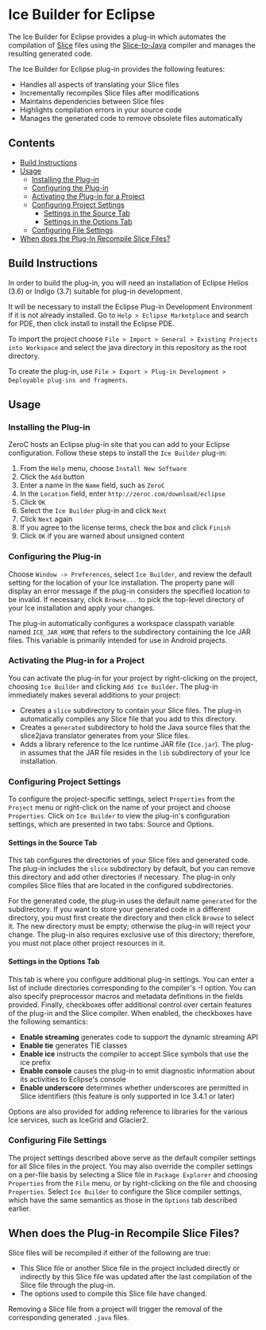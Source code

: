 # Ice Builder for Eclipse

The Ice Builder for Eclipse provides a plug-in which automates the compilation of [Slice](https://doc.zeroc.com/display/Ice/The+Slice+Language) files using the [Slice-to-Java](https://doc.zeroc.com/display/Ice/slice2java+Command-Line+Options) compiler and manages the resulting generated code.

The Ice Builder for Eclipse plug-in provides the following features:

  - Handles all aspects of translating your Slice files
  - Incrementally recompiles Slice files after modifications
  - Maintains dependencies between Slice files
  - Highlights compilation errors in your source code
  - Manages the generated code to remove obsolete files automatically

## Contents

- [Build Instructions](#build-instructions)
- [Usage](#usage)
  - [Installing the Plug-in](#installing-the-plug-in)
  - [Configuring the Plug-in](#configuring-the-plug-in)
  - [Activating the Plug-in for a Project](#activating-the-plug-in-for-a-project)
  - [Configuring Project Settings](#configuring-project-settings)
    - [Settings in the Source Tab](#settings-in-the-source-tab)
    - [Settings in the Options Tab](#settings-in-the-options-tab)
  - [Configuring File Settings](#configuring-file-settings)
- [When does the Plug-In Recompile Slice Files?](#when-does-the-plug-in-recompile-slice-files)

## Build Instructions

In order to build the plug-in, you will need an installation of Eclipse Helios
(3.6) or Indigo (3.7) suitable for plug-in development.

It will be necessary to install the Eclipse Plug-in Development Environment
if it is not already installed. Go to `Help > Eclipse Marketplace` and search
for PDE, then click install to install the Eclipse PDE.

To import the project choose `File > Import > General > Existing Projects into Workspace`
and select the java directory in this repository as the root directory.

To create the plug-in, use `File > Export > Plug-in Development > Deployable plug-ins and fragments`.

## Usage

### Installing the Plug-in

ZeroC hosts an Eclipse plug-in site that you can add to your Eclipse configuration. Follow these steps to install the `Ice Builder` plug-in:

  1. From the `Help` menu, choose `Install New Software`
  2. Click the `Add` button
  3. Enter a name in the `Name` field, such as `ZeroC`
  4. In the `Location` field, enter `http://zeroc.com/download/eclipse`
  5. Click `OK`
  6. Select the `Ice Builder` plug-in and click `Next`
  7. Click `Next` again
  8. If you agree to the license terms, check the box and click `Finish`
  9. Click `OK` if you are warned about unsigned content

### Configuring the Plug-in

Choose `Window -> Preferences`, select `Ice Builder`, and review the default setting for the location of your Ice installation. The property pane will display an error message if the plug-in considers the specified location to be invalid. If necessary, click `Browse...` to pick the top-level directory of your Ice installation and apply your changes.

The plug-in automatically configures a workspace classpath variable named `ICE_JAR_HOME` that refers to the subdirectory containing the Ice JAR files. This variable is primarily intended for use in Android projects.

### Activating the Plug-in for a Project

You can activate the plug-in for your project by right-clicking on the project, choosing `Ice Builder` and clicking `Add Ice Builder`. The plug-in immediately makes several additions to your project:
* Creates a `slice` subdirectory to contain your Slice files. The plug-in automatically compiles any Slice file that you add to this directory.
* Creates a `generated` subdirectory to hold the Java source files that the slice2java translator generates from your Slice files.
* Adds a library reference to the Ice runtime JAR file (`Ice.jar`). The plug-in assumes that the JAR file resides in the `lib` subdirectory of your Ice installation.

### Configuring Project Settings

To configure the project-specific settings, select `Properties` from the `Project` menu or right-click on the name of your project and choose `Properties`. Click on `Ice Builder` to view the plug-in's configuration settings, which are presented in two tabs: Source and Options.

#### Settings in the Source Tab

This tab configures the directories of your Slice files and generated code. The plug-in includes the `slice` subdirectory by default, but you can remove this directory and add other directories if necessary. The plug-in only compiles Slice files that are located in the configured subdirectories.

For the generated code, the plug-in uses the default name `generated` for the subdirectory. If you want to store your generated code in a different directory, you must first create the directory and then click `Browse` to select it. The new directory must be empty; otherwise the plug-in will reject your change. The plug-in also requires exclusive use of this directory; therefore, you must not place other project resources in it.

#### Settings in the Options Tab

This tab is where you configure additional plug-in settings. You can enter a list of include directories corresponding to the compiler's -I option. You can also specify preprocessor macros and metadata definitions in the fields provided. Finally, checkboxes offer additional control over certain features of the plug-in and the Slice compiler. When enabled, the checkboxes have the following semantics:
* __Enable streaming__ generates code to support the dynamic streaming API
* __Enable tie__ generates TIE classes
* __Enable ice__ instructs the compiler to accept Slice symbols that use the ice prefix
* __Enable console__ causes the plug-in to emit diagnostic information about its activities to Eclipse's console
* __Enable underscore__ determines whether underscores are permitted in Slice identifiers (this feature is only supported in Ice 3.4.1 or later)

Options are also provided for adding reference to libraries for the various Ice services, such as IceGrid and Glacier2.

### Configuring File Settings

The project settings described above serve as the default compiler settings for all Slice files in the project. You may also override the compiler settings on a per-file basis by selecting a Slice file in `Package Explorer` and choosing `Properties` from the `File` menu, or by right-clicking on the file and choosing `Properties`. Select `Ice Builder` to configure the Slice compiler settings, which have the same semantics as those in the `Options` tab described earlier.

## When does the Plug-in Recompile Slice Files?

Slice files will be recompiled if either of the following are true:
 * This Slice file or another Slice file in the project included directly or indirectly by this Slice file was updated after the last compilation of the Slice file through the plug-in.
 * The options used to compile this Slice file have changed.

Removing a Slice file from a project will trigger the removal of the corresponding generated `.java` files.
